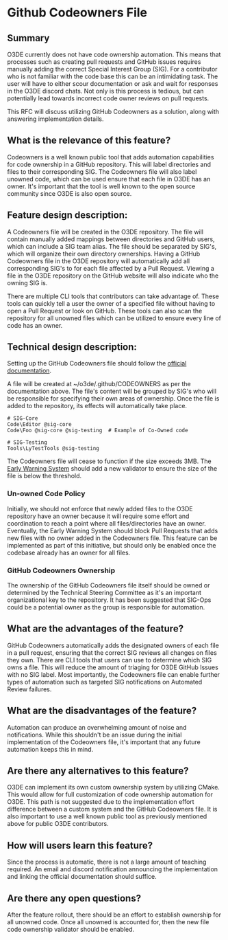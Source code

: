 # Github Codeowners File

## Summary

O3DE currently does not have code ownership automation. This means that processes such as creating pull requests and GitHub issues requires manually adding the correct Special Interest Group (SIG). For a contributor who is not familiar with the code base this can be an intimidating task. The user will have to either scour documentation or ask and wait for responses in the O3DE discord chats. Not only is this process is tedious, but can potentially lead towards incorrect code owner reviews on pull requests.

This RFC will discuss utilizing GitHub Codeowners as a solution, along with answering implementation details.

## What is the relevance of this feature?

Codeowners is a well known public tool that adds automation capabilities for code ownership in a GitHub repository. This will label directories and files to their corresponding SIG. The Codeowners file will also label unowned code, which can be used ensure that each file in O3DE has an owner. It's important that the tool is well known to the open source community since O3DE is also open source.

## Feature design description:

A Codeowners file will be created in the O3DE repository. The file will contain manually added mappings between directories and GitHub users, which can include a SIG team alias. The file should be separated by SIG's, which will organize their own directory ownerships. Having a GitHub Codeowners file in the O3DE repository will automatically add all corresponding SIG's to for each file affected by a Pull Request. Viewing a file in the O3DE repository on the GitHub website will also indicate who the owning SIG is.

There are multiple CLI tools that contributors can take advantage of. These tools can quickly tell a user the owner of a specified file without having to open a Pull Request or look on GitHub. These tools can also scan the repository for all unowned files which can be utilized to ensure every line of code has an owner.

## Technical design description:

Setting up the GitHub Codeowners file should follow the [official documentation](https://docs.github.com/en/repositories/managing-your-repositorys-settings-and-features/customizing-your-repository/about-code-owners).

A file will be created at ~/o3de/.github/CODEOWNERS as per the documentation above. The file's content will be grouped by SIG's who will be responsible for specifying their own areas of ownership. Once the file is added to the repository, its effects will automatically take place.

```
# SIG-Core
Code\Editor @sig-core
Code\Foo @sig-core @sig-testing  # Example of Co-Owned code

# SIG-Testing
Tools\LyTestTools @sig-testing
```

The Codeowners file will cease to function if the size exceeds 3MB. The [Early Warning System](https://docs.o3de.org/docs/contributing/to-code/validation-errors/) should add a new validator to ensure the size of the file is below the threshold.

### Un-owned Code Policy

Initially, we should not enforce that newly added files to the O3DE repository have an owner because it will require some effort and coordination to reach a point where all files/directories have an owner. Eventually, the Early Warning System should block Pull Requests that adds new files with no owner added in the Codeowners file. This feature can be implemented as part of this initiative, but should only be enabled once the codebase already has an owner for all files.

### GitHub Codeowners Ownership

The ownership of the GitHub Codeowners file itself should be owned or determined by the Technical Steering Committee as it's an important organizational key to the repository. It has been suggested that SIG-Ops could be a potential owner as the group is responsible for automation.

## What are the advantages of the feature?

GitHub Codeowners automatically adds the designated owners of each file in a pull request, ensuring that the correct SIG reviews all changes on files they own. There are CLI tools that users can use to determine which SIG owns a file. This will reduce the amount of triaging for O3DE GitHub Issues with no SIG label. Most importantly, the Codeowners file can enable further types of automation such as targeted SIG notifications on Automated Review failures.

## What are the disadvantages of the feature?

Automation can produce an overwhelming amount of noise and notifications. While this shouldn't be an issue during the initial implementation of the Codeowners file, it's important that any future automation keeps this in mind.

## Are there any alternatives to this feature?

O3DE can implement its own custom ownership system by utilizing CMake. This would allow for full customization of code ownership automation for O3DE. This path is not suggested due to the implementation effort difference between a custom system and the GitHub Codeowners file. It is also important to use a well known public tool as previously mentioned above for public O3DE contributors.

## How will users learn this feature?

Since the process is automatic, there is not a large amount of teaching required. An email and discord notification announcing the implementation and linking the official documentation should suffice.

## Are there any open questions?

After the feature rollout, there should be an effort to establish ownership for all unowned code. Once all unowned is accounted for, then the new file code ownership validator should be enabled.
